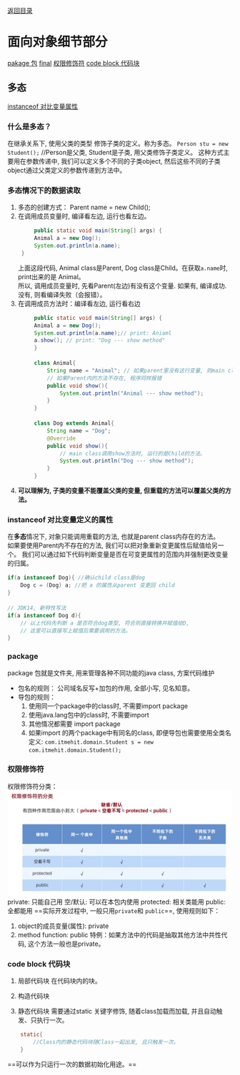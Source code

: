[返回目录](./1.%20java学习目录.md)
# 面向对象细节部分
[pakage 包](#table2)
[final](./Fianl关键字.md)
[权限修饰符](#table3)
[code block 代码块](#table4)

## 多态

[instanceof 对比变量属性](#table1)

### 什么是多态？
在继承关系下, 使用父类的类型 修饰子类的定义。称为多态。
`Person stu = new Student();` //Person是父类, Student是子类, 用父类修饰子类定义。
这种方式主要用在参数传递中, 我们可以定义多个不同的子类object, 然后这些不同的子类object通过父类定义的参数传递到方法中。

### 多态情况下的数据读取
1. 多态的创建方式： Parent name = new Child();
2. 在调用成员变量时, 编译看左边, 运行也看左边。
   ```java
        public static void main(String[] args) {
        Animal a = new Dog();
        System.out.println(a.name);
    }
   ```
   上面这段代码, Animal class是Parent, Dog class是Child。在获取`a.name`时, print出来的是 Animal。  
   所以, 调用成员变量时, 先看Parent(左边)有没有这个变量. 如果有, 编译成功. 没有, 则看编译失败（会报错）。
3. 在调用成员方法时：编译看左边, 运行看右边
   ```java
        public static void main(String[] args) {
        Animal a = new Dog();
        System.out.println(a.name);// print: Aniaml
        a.show(); // print: "Dog --- show method"
        }

        class Animal{
            String name = "Animal"; // 如果parent里没有这行变量, 则main class内的a.name会报错
            // 如果Parent内的方法不存在, 程序同样报错
            public void show(){
                System.out.println("Animal --- show method");
            }
        }

        class Dog extends Animal{
            String name = "Dog";
            @Override
            public void show(){
                // main class调用show方法时, 运行的是Child的方法。
                System.out.println("Dog --- show method");
            }
        }
   ```
4. **可以理解为, 子类的变量不能覆盖父类的变量, 但重载的方法可以覆盖父类的方法。**

### <a id="table1">instanceof 对比变量定义的属性</a>
在**多态**情况下, 对象只能调用重载的方法, 也就是parent class内存在的方法。   
如果要使用Parent内不存在的方法, 我们可以把对象重新变更属性后赋值给另一个。
我们可以通过如下代码判断变量是否在可变更属性的范围内并强制更改变量的归属。
```java
if(a instanceof Dog){ //确认child class是dog
    Dog c = (Dog) a; //把 a 的属性从parent 变更回 child
}

// JDK14, 新特性写法
if(a instanceof Dog d){
    // 以上代码先判断 a 是否符合dog类型, 符合则直接转换并赋值给D, 
    // 这里可以直接写上赋值后需要调用的方法。
}
```


### <a id="table2">package</a>
package 包就是文件夹, 用来管理各种不同功能的java class, 方案代码维护
* 包名的规则： 公司域名反写+加包的作用, 全部小写, 见名知意。
* 导包的规则：
    1. 使用同一个package中的class时, 不需要import package
    2. 使用java.lang包中的class时, 不需要import
    3. 其他情况都需要 import package
    4. 如果import 的两个package中有同名的class, 即便导包也需要使用全类名定义:
`com.itmehit.domain.Student s = new com.itmehit.domain.Student();`
    

### <a id="table3">权限修饰符</a>

权限修饰符分类：
![image](./image/1719820363692.jpg)
private: 只能自己用
空/默认: 可以在本包内使用
protected: 相关类能用
public: 全都能用
==实际开发过程中, 一般只用` private `和 `public`==, 使用规则如下：
1. object的成员变量(属性): private
2. method function: public
   特例：如果方法中的代码是抽取其他方法中共性代码, 这个方法一般也是private。


### <a id="table4">code block 代码块</a>
1. 局部代码块
   在代码块内的块。
2. 构造代码块
   
3. 静态代码块
需要通过static 关键字修饰, 随着class加载而加载, 并且自动触发、只执行一次。
```java
    static{
        //Class内的静态代码块随Class一起出发, 且只触发一次。
    }
```
==可以作为只运行一次的数据初始化用途。==